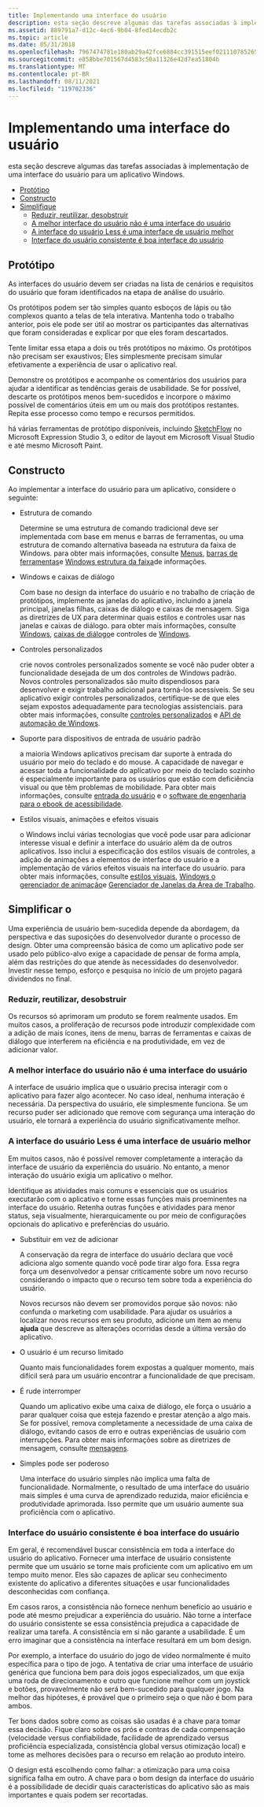 ```yaml
---
title: Implementando uma interface do usuário
description: esta seção descreve algumas das tarefas associadas à implementação de uma interface do usuário para um aplicativo Windows.
ms.assetid: 889791a7-d12c-4ec6-9b04-8fed14ecdb2c
ms.topic: article
ms.date: 05/31/2018
ms.openlocfilehash: 7967474781e180ab29a42fce6884cc391515eef0211107852659eace3490e712
ms.sourcegitcommit: e858bbe701567d4583c50a11326e42d7ea51804b
ms.translationtype: MT
ms.contentlocale: pt-BR
ms.lasthandoff: 08/11/2021
ms.locfileid: "119702336"
---
```

# <a name="implementing-a-user-interface"></a>Implementando uma interface do usuário

esta seção descreve algumas das tarefas associadas à implementação de uma interface do usuário para um aplicativo Windows.

-   [Protótipo](#prototype)
-   [Constructo](#construct)
-   [Simplifique](#simplify)
    -   [Reduzir, reutilizar, desobstruir](#reduce-reuse-declutter)
    -   [A melhor interface do usuário não é uma interface do usuário](#the-best-ui-is-no-ui)
    -   [A interface do usuário Less é uma interface de usuário melhor](#less-ui-is-better-ui)
    -   [Interface do usuário consistente é boa interface do usuário](#consistent-ui-is-good-ui)

## <a name="prototype"></a>Protótipo

As interfaces do usuário devem ser criadas na lista de cenários e requisitos do usuário que foram identificados na etapa de análise do usuário.

Os protótipos podem ser tão simples quanto esboços de lápis ou tão complexos quanto a telas de tela interativa. Mantenha todo o trabalho anterior, pois ele pode ser útil ao mostrar os participantes das alternativas que foram consideradas e explicar por que eles foram descartados.

Tente limitar essa etapa a dois ou três protótipos no máximo. Os protótipos não precisam ser exaustivos; Eles simplesmente precisam simular efetivamente a experiência de usar o aplicativo real.

Demonstre os protótipos e acompanhe os comentários dos usuários para ajudar a identificar as tendências gerais de usabilidade. Se for possível, descarte os protótipos menos bem-sucedidos e incorpore o máximo possível de comentários úteis em um ou mais dos protótipos restantes. Repita esse processo como tempo e recursos permitidos.

há várias ferramentas de protótipo disponíveis, incluindo [SketchFlow](/previous-versions/visualstudio/design-tools/expression-studio-3/ee341458(v=expression.30)) no Microsoft Expression Studio 3, o editor de layout em Microsoft Visual Studio e até mesmo Microsoft Paint.

## <a name="construct"></a>Constructo

Ao implementar a interface do usuário para um aplicativo, considere o seguinte:

-   Estrutura de comando

    Determine se uma estrutura de comando tradicional deve ser implementada com base em menus e barras de ferramentas, ou uma estrutura de comando alternativa baseada na estrutura da faixa de Windows. para obter mais informações, consulte [Menus](../menurc/menus.md), [barras de ferramentas](../controls/toolbar-control-reference.md)e [Windows estrutura da faixa](../windowsribbon/-uiplat-windowsribbon-entry.md)de informações.

-   Windows e caixas de diálogo

    Com base no design da interface do usuário e no trabalho de criação de protótipos, implemente as janelas do aplicativo, incluindo a janela principal, janelas filhas, caixas de diálogo e caixas de mensagem. Siga as diretrizes de UX para determinar quais estilos e controles usar nas janelas e caixas de diálogo. para obter mais informações, consulte [Windows](../winmsg/windows.md), [caixas de diálogo](../dlgbox/dialog-boxes.md)e controles de [Windows](../controls/window-controls.md).

-   Controles personalizados

    crie novos controles personalizados somente se você não puder obter a funcionalidade desejada de um dos controles de Windows padrão. Novos controles personalizados são muito dispendiosos para desenvolver e exigir trabalho adicional para torná-los acessíveis. Se seu aplicativo exigir controles personalizados, certifique-se de que eles sejam expostos adequadamente para tecnologias assistenciais. para obter mais informações, consulte [controles personalizados](../controls/user-controls-intro.md) e [API de automação de Windows](../winauto/windows-automation-api-portal.md).

-   Suporte para dispositivos de entrada de usuário padrão

    a maioria Windows aplicativos precisam dar suporte à entrada do usuário por meio do teclado e do mouse. A capacidade de navegar e acessar toda a funcionalidade do aplicativo por meio do teclado sozinho é especialmente importante para os usuários que estão com deficiência visual ou que têm problemas de mobilidade. Para obter mais informações, consulte [entrada do usuário](../inputdev/user-input.md) e o [software de engenharia para o ebook de acessibilidade](https://www.microsoft.com/download/details.aspx?id=19262).

-   Estilos visuais, animações e efeitos visuais

    o Windows inclui várias tecnologias que você pode usar para adicionar interesse visual e definir a interface do usuário além da de outros aplicativos. Isso inclui a especificação dos estilos visuais de controles, a adição de animações a elementos de interface do usuário e a implementação de vários efeitos visuais na interface do usuário. para obter mais informações, consulte [estilos visuais](../controls/themes-overview.md), [Windows o gerenciador de animação](../uianimation/-main-portal.md)e [Gerenciador de Janelas da Área de Trabalho](../dwm/dwm-overview.md).

## <a name="simplify"></a>Simplificar o 

Uma experiência de usuário bem-sucedida depende da abordagem, da perspectiva e das suposições do desenvolvedor durante o processo de design. Obter uma compreensão básica de como um aplicativo pode ser usado pelo público-alvo exige a capacidade de pensar de forma ampla, além das restrições do que atende às necessidades do desenvolvedor. Investir nesse tempo, esforço e pesquisa no início de um projeto pagará dividendos no final.

### <a name="reduce-reuse-declutter"></a>Reduzir, reutilizar, desobstruir

Os recursos só aprimoram um produto se forem realmente usados. Em muitos casos, a proliferação de recursos pode introduzir complexidade com a adição de mais ícones, itens de menu, barras de ferramentas e caixas de diálogo que interferem na eficiência e na produtividade, em vez de adicionar valor.

### <a name="the-best-ui-is-no-ui"></a>A melhor interface do usuário não é uma interface do usuário

A interface de usuário implica que o usuário precisa interagir com o aplicativo para fazer algo acontecer. No caso ideal, nenhuma interação é necessária. Da perspectiva do usuário, ele simplesmente funciona. Se um recurso puder ser adicionado que remove com segurança uma interação do usuário, ele tornará a experiência do usuário significativamente melhor.

### <a name="less-ui-is-better-ui"></a>A interface do usuário Less é uma interface de usuário melhor

Em muitos casos, não é possível remover completamente a interação da interface de usuário da experiência do usuário. No entanto, a menor interação do usuário exigia um aplicativo o melhor.

Identifique as atividades mais comuns e essenciais que os usuários executarão com o aplicativo e torne essas funções mais proeminentes na interface do usuário. Retenha outras funções e atividades para menor status, seja visualmente, hierarquicamente ou por meio de configurações opcionais do aplicativo e preferências do usuário.

-   Substituir em vez de adicionar

    A conservação da regra de interface do usuário declara que você adiciona algo somente quando você pode tirar algo fora. Essa regra força um desenvolvedor a pensar criticamente sobre um novo recurso considerando o impacto que o recurso tem sobre toda a experiência do usuário.

    Novos recursos não devem ser promovidos porque são novos: não confunda o marketing com usabilidade. Para ajudar os usuários a localizar novos recursos em seu produto, adicione um item ao menu **ajuda** que descreve as alterações ocorridas desde a última versão do aplicativo.

-   O usuário é um recurso limitado

    Quanto mais funcionalidades forem expostas a qualquer momento, mais difícil será para um usuário encontrar a funcionalidade de que precisam.

-   É rude interromper

    Quando um aplicativo exibe uma caixa de diálogo, ele força o usuário a parar qualquer coisa que esteja fazendo e prestar atenção a algo mais. Se for possível, remova completamente a necessidade de uma caixa de diálogo, evitando casos de erro e outras experiências de usuário com interrupções. Para obter mais informações sobre as diretrizes de mensagem, consulte [mensagens](https://msdn.microsoft.com/library/dd535525.aspx).

-   Simples pode ser poderoso

    Uma interface do usuário simples não implica uma falta de funcionalidade. Normalmente, o resultado de uma interface do usuário mais simples é uma curva de aprendizado reduzida, maior eficiência e produtividade aprimorada. Isso permite que um usuário aumente sua proficiência com o aplicativo.

### <a name="consistent-ui-is-good-ui"></a>Interface do usuário consistente é boa interface do usuário

Em geral, é recomendável buscar consistência em toda a interface do usuário do aplicativo. Fornecer uma interface de usuário consistente permite que um usuário se torne mais proficiente com um aplicativo em um tempo muito menor. Eles são capazes de aplicar seu conhecimento existente do aplicativo a diferentes situações e usar funcionalidades desconhecidas com confiança.

Em casos raros, a consistência não fornece nenhum benefício ao usuário e pode até mesmo prejudicar a experiência do usuário. Não torne a interface do usuário consistente se essa consistência prejudica a capacidade de realizar uma tarefa. A consistência em si não garante a usabilidade. É um erro imaginar que a consistência na interface resultará em um bom design.

Por exemplo, a interface do usuário do jogo de vídeo normalmente é muito específica para o tipo de jogo. A tentativa de criar uma interface de usuário genérica que funciona bem para dois jogos especializados, um que exija uma roda de direcionamento e outro que funcione melhor com um joystick e botões, provavelmente não será bem-sucedido para qualquer jogo. Na melhor das hipóteses, é provável que o primeiro seja o que não é bom para ambos.

Ter bons dados sobre como as coisas são usadas é a chave para tomar essa decisão. Fique claro sobre os prós e contras de cada compensação (velocidade versus confiabilidade, facilidade de aprendizado versus proficiência especializada, consistência global versus otimização local) e tome as melhores decisões para o recurso em relação ao produto inteiro.

O design está escolhendo como falhar: a otimização para uma coisa significa falha em outro. A chave para o bom design da interface do usuário é a possibilidade de decidir quais características do aplicativo são as mais importantes e quais podem ser recortadas.

 

 